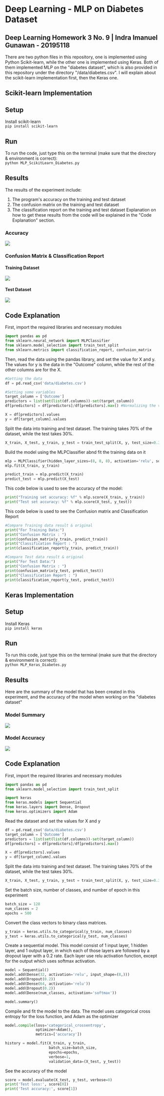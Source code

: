 # Deep Learning - MLP on Diabetes Dataset

## Deep Learning Homework 3 No. 9 | Indra Imanuel Gunawan - 20195118
There are two python files in this repository, one is implemented using Python Scikit-learn, while the other one is implemented using Keras. Both of them implemented MLP on the "diabetes dataset", which is also provided in this repository under the directory "/data/diabetes.csv". I will explain about the scikit-learn implementation first, then the Keras one.

## Scikit-learn Implementation

## Setup
Install scikit-learn\
`pip install scikit-learn`

## Run
To run the code, just type this on the terminal (make sure that the directory & environment is correct):\
`python MLP_ScikitLearn_Diabetes.py`

## Results
The results of the experiment include:
1. The program's accuracy on the training and test dataset
2. The confusion matrix on the training and test dataset
3. The classification report on the training and test dataset
Explanation on how to get these results from the code will be explained in the "Code Explanation" section.

### Accuracy
![](img/MLP_Diabetes_Accuracy.PNG)
### Confusion Matrix & Classification Report
#### Training Dataset
![](img/MLP_Diabetes_Training_ConfusionMatrix_ClassificationReport.PNG)
#### Test Dataset
![](img/MLP_Diabetes_Test_ConfusionMatrix_ClassificationReport.PNG)

## Code Explanation
First, import the required libraries and necessary modules
```python
import pandas as pd
from sklearn.neural_network import MLPClassifier
from sklearn.model_selection import train_test_split
from sklearn.metrics import classification_report, confusion_matrix
```

Then, read the data using the pandas library, and set the value for X and y. The values for y is the data in the "Outcome" column, while the rest of the other columns are for the X.
```python
#Getting the data
df = pd.read_csv('data/diabetes.csv')

#Setting some variables
target_column = ['Outcome']
predictors = list(set(list(df.columns))-set(target_column))
df[predictors] = df[predictors]/df[predictors].max() #Normalizing the values for X

X = df[predictors].values
y = df[target_column].values
```

Split the data into training and test dataset. The training takes 70% of the dataset, while the test takes 30%.
```python
X_train, X_test, y_train, y_test = train_test_split(X, y, test_size=0.30, random_state=40)
```

Build the model using the MLPClassifier abnd fit the training data on it
```python
mlp = MLPClassifier(hidden_layer_sizes=(8, 8, 8), activation='relu', solver='adam', max_iter=500)
mlp.fit(X_train, y_train)

predict_train = mlp.predict(X_train)
predict_test = mlp.predict(X_test)
```

This code below is used to see the accuracy of the model:
```python
print("Training set accuracy: %f" % mlp.score(X_train, y_train))
print("Test set accuracy: %f" % mlp.score(X_test, y_test))
```

This code below is used to see the Confusion matrix and Classification Report
```python
#Compare Training data result & original
print("For Training Data:")
print("Confusion Matrix : ")
print(confusion_matrix(y_train, predict_train))
print("Classification Report : ")
print(classification_report(y_train, predict_train))

#Compare Test data result & original
print("For Test Data:")
print("Confusion Matrix : ")
print(confusion_matrix(y_test, predict_test))
print("Classification Report : ")
print(classification_report(y_test, predict_test))
```

## Keras Implementation

## Setup
Install Keras\
`pip install keras`

## Run
To run this code, just type this on the terminal (make sure that the directory & environment is correct):\
`python MLP_Keras_Diabetes.py`

## Results
Here are the summary of the model that has been created in this experiment, and the accuracy of the model when working on the "diabetes dataset"
### Model Summary
![](img/MLP_Diabetes_Summary_Keras.PNG)
### Model Accuracy
![](img/MLP_Diabetes_Accuracy_Keras.PNG)

## Code Explanation
First, import the required libraries and necessary modules
```python
import pandas as pd
from sklearn.model_selection import train_test_split

import keras
from keras.models import Sequential
from keras.layers import Dense, Dropout
from keras.optimizers import Adam
```
Read the dataset and set the values for X and y
```python
df = pd.read_csv('data/diabetes.csv')
target_column = ['Outcome']
predictors = list(set(list(df.columns))-set(target_column))
df[predictors] = df[predictors]/df[predictors].max()

X = df[predictors].values
y = df[target_column].values
```

Split the data into training and test dataset. The training takes 70% of the dataset, while the test takes 30%.
```python
X_train, X_test, y_train, y_test = train_test_split(X, y, test_size=0.30, random_state=40)
```

Set the batch size, number of classes, and number of epoch in this experiment
```python
batch_size = 128
num_classes = 2
epochs = 500
```

Convert the class vectors to binary class matrices.
```python
y_train = keras.utils.to_categorical(y_train, num_classes)
y_test = keras.utils.to_categorical(y_test, num_classes)
```

Create a sequential model. This model consist of 1 input layer, 1 hidden layer, and 1 output layer, in which each of those layers are followed by a dropout layer with a 0.2 rate. Each layer use relu activation function, except for the output which uses softmax activation.
```python
model = Sequential()
model.add(Dense(32, activation='relu', input_shape=(8,)))
model.add(Dropout(0.2))
model.add(Dense(64, activation='relu'))
model.add(Dropout(0.2))
model.add(Dense(num_classes, activation='softmax'))

model.summary()
```

Compile and fit the model to the data. The model uses categorical cross entropy for the loss function, and Adam as the optimizer
```python
model.compile(loss='categorical_crossentropy',
              optimizer=Adam(),
              metrics=['accuracy'])

history = model.fit(X_train, y_train,
                    batch_size=batch_size,
                    epochs=epochs,
                    verbose=1,
                    validation_data=(X_test, y_test))
```

See the accuracy of the model
```python
score = model.evaluate(X_test, y_test, verbose=0)
print('Test loss:', score[0])
print('Test accuracy:', score[1])
```
